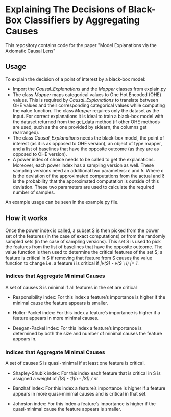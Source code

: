 # Explaining The Decisions of Black-Box Classifiers by Aggregating Causes
This repository contains code for the paper "Model Explanations via the Axiomatic Causal Lens"

## Usage
To explain the decision of a point of interest by a black-box model:
  - Import the _Causal_Explanations_ and the _Mapper_ classes from explain.py
  - The class _Mapper_ maps categorical values to One Hot Encoded (OHE) values. This is required by _Causal_Explanations_ to translate between OHE values and their corresponding categorical values while computing the value function. The class _Mapper_ requires only the dataset as the input. For correct explanations it is ideal to train a black-box model with the dataset returned from the get_data method (if other OHE methods are used, such as the one provided by sklearn, the columns get rearranged).
  - The class _Causal_Explanations_ needs the black-box model, the point of interest (as it is as opposed to OHE version), an object of type mapper, and a list of baselines that have the opposite outcome (as they are as opposed to OHE version). 
  - A power index of choice needs to be called to get the explanations. Moreover, each power index has a sampling version as well. These sampling versions need an additional two parameters: ε and δ. Where ε is the deviation of the approximated computations from the actual and δ is the probability that the approximated computation is outside of this deviation. These two parameters are used to calculate the required number of samples. 

An example usage can be seen in the example.py file.

## How it works
Once the power index is called, a subset S is then picked from the power set of the features (in the case of exact computations) or from the randomly sampled sets (in the case of sampling versions). This set S is used to pick the features from the list of baselines that have the opposite outcome. The value function is then used to determine the critical features of the set S; a feature is critical in S if removing that feature from S causes the value function to change i.e. a feature *i* is critical if *|v(S) - v(S \ i) |= 1*.

### Indices that Aggregate Minimal Causes
A set of causes S is minimal if all features in the set are critical

  - Responsibility index: For this index a feature’s importance is higher if the minimal cause the feature appears is smaller.

  - Holler-Packel index: For this index a feature’s importance is higher if a feature appears in more minimal causes.

  - Deegan-Packel index: For this index a feature’s importance is determined by both the size and number of minimal causes the feature appears in.

### Indices that Aggregate Minimal Causes
A set of causes S is quasi-minimal if at least one feature is critical.

  - Shapley-Shubik index: For this index each feature that is critical in S is assigned a weight of *(|S| - 1)(n - |S|) / n!*

  - Banzhaf index: For this index a feature’s importance is higher if a feature appears in more quasi-minimal causes and is critical in that set.

  - Johnston index: For this index a feature’s importance is higher if the quasi-minimal cause the feature appears is smaller.
